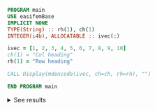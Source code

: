 ```fortran
PROGRAM main
USE easifemBase
IMPLICIT NONE
TYPE(String) :: rh(1), ch(1)
INTEGER(i4b), ALLOCATABLE :: ivec(:)

ivec = [1, 2, 3, 4, 5, 6, 7, 8, 9, 10]
ch(1) = "Col heading"
rh(1) = "Row heading"

CALL Display(mdencode(ivec, ch=ch, rh=rh), "")

END PROGRAM main
```

<details>
<summary>See results</summary>
<div>

| Col heading |
|  ---  |
| 1 |
| 2 |
| 3 |
| 4 |
| 5 |
| 6 |
| 7 |
| 8 |
| 9 |
| 10 |

</div>
</details>
